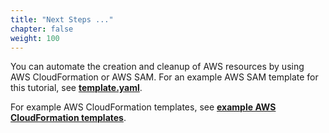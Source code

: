 ```yaml
---
title: "Next Steps ..."
chapter: false
weight: 100
---
```


You can automate the creation and cleanup of AWS resources by using AWS CloudFormation or AWS SAM. For an example AWS SAM template for this tutorial, see [**template.yaml**](https://docs.aws.amazon.com/apigateway/latest/developerguide/samples/http-dynamo-tutorial.zip).

For example AWS CloudFormation templates, see [**example AWS CloudFormation templates**](https://github.com/awsdocs/amazon-api-gateway-developer-guide/tree/main/cloudformation-templates).
 